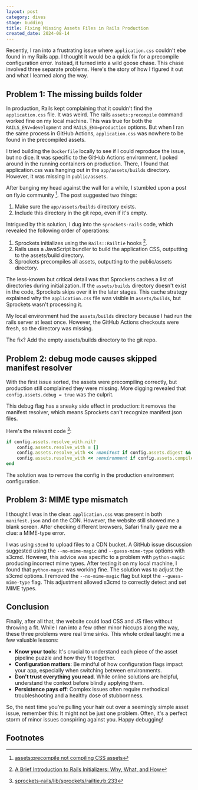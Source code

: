 ```yaml
---
layout: post
category: dives
stage: budding
title: Fixing Missing Assets Files in Rails Production
created_date: 2024-08-14
---
```


Recently, I ran into a frustrating issue where `application.css` couldn't ebe found in my Rails app.
I thought it would be a quick fix for a precompile configuration error. 
Instead, it turned into a wild goose chase. This chase involved three separate problems.
Here's the story of how I figured it out and what I learned along the way.

## Problem 1: The missing builds folder

In production, Rails kept complaining that it couldn't find the `application.css` file.
It was weird. The rails `assets:precompile` command worked fine on my local machine. 
This was true for both the `RAILS_ENV=development` and `RAILS_ENV=production` options.
But when I ran the same process in GitHub Actions, `application.css` was nowhere to be found in the precompiled assets.

I tried building the `Dockerfile` locally to see if I could reproduce the issue, but no dice. It was specific to the GitHub Actions environment.
I poked around in the running containers on production. 
There, I found that application.css was hanging out in the `app/assets/builds` directory. 
However, it was missing in `public/assets`.

After banging my head against the wall for a while, I stumbled upon a post on fly.io community [^1]. 
The post suggested two things:

1. Make sure the `app/assets/builds` directory exists.
2. Include this directory in the git repo, even if it's empty.

Intrigued by this solution, I dug into the `sprockets-rails` code, which revealed the following order of operations:

1. Sprockets initializes using the `Rails::Railtie` hooks [^2].
2. Rails uses a JavaScript bundler to build the application CSS, outputting to the assets/build directory.
3. Sprockets precompiles all assets, outputting to the public/assets directory.

The less-known but critical detail was that Sprockets caches a list of directories during initialization. 
If the `assets/builds` directory doesn't exist in the code, Sprockets skips over it in the later stages.
This cache strategy explained why the `application.css` file was visible in `assets/builds`, but Sprockets wasn't processing it.

My local environment had the `assets/builds` directory because I had run the rails server at least once.
However, the GitHub Actions checkouts were fresh, so the directory was missing. 

The fix? Add the empty assets/builds directory to the git repo.

## Problem 2: debug mode causes skipped manifest resolver

With the first issue sorted, the assets were precompiling correctly, but production still complained they were missing. 
More digging revealed that `config.assets.debug = true` was the culprit.

This debug flag has a sneaky side effect in production: it removes the manifest resolver, which means Sprockets can't recognize manifest.json files. 

Here's the relevant code [^3]:

```ruby
if config.assets.resolve_with.nil?
    config.assets.resolve_with = []
    config.assets.resolve_with << :manifest if config.assets.digest && !config.assets.debug
    config.assets.resolve_with << :environment if config.assets.compile
end
```

The solution was to remove the config in the production environment configuration.

## Problem 3: MIME type mismatch

I thought I was in the clear. `application.css` was present in both `manifest.json` and on the CDN.
However, the website still showed me a blank screen. 
After checking different browsers, Safari finally gave me a clue: a MIME-type error.

I was using `s3cmd` to upload files to a CDN bucket. A GitHub issue discussion suggested using the `--no-mime-magic` and `--guess-mime-type` options with s3cmd. 
However, this advice was specific to a problem with `python-magic` producing incorrect mime types.
After testing it on my local machine, I found that `python-magic` was working fine. 
The solution was to adjust the s3cmd options. I removed the `--no-mime-magic` flag but kept the `--guess-mime-type` flag. 
This adjustment allowed s3cmd to correctly detect and set MIME types.

## Conclusion

Finally, after all that, the website could load CSS and JS files without throwing a fit. 
While I ran into a few other minor hiccups along the way, these three problems were real time sinks.
This whole ordeal taught me a few valuable lessons:

- **Know your tools**: It's crucial to understand each piece of the asset pipeline puzzle and how they fit together.
- **Configuration matters**: Be mindful of how configuration flags impact your app, especially when switching between environments.
- **Don't trust everything you read**. While online solutions are helpful, understand the context before blindly applying them.
- **Persistence pays off**: Complex issues often require methodical troubleshooting and a healthy dose of stubbornness.

So, the next time you're pulling your hair out over a seemingly simple asset issue, remember this:
It might not be just one problem. Often, it's a perfect storm of minor issues conspiring against you.
Happy debugging!

## Footnotes

[^1]: [assets:precompile not compiling CSS assets](https://community.fly.io/t/assets-precompile-not-compiling-css-assets/18398)
[^2]: [A Brief Introduction to Rails Initializers: Why, What, and How](https://www.writesoftwarewell.com/introduction-to-rails-initializers/)
[^3]: [sprockets-rails/lib/sprockets/railtie.rb:233](https://github.com/rails/sprockets-rails/blob/2c04236faaacd021b7810289cbac93e962ff14da/lib/sprockets/railtie.rb#L233C91-L233C96)
